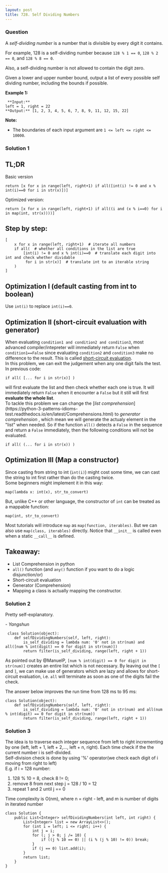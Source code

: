 ```yaml
---
layout: post
title: 728. Self Dividing Numbers
---
```

### Question
A _self-dividing number_ is a number that is divisible by every digit it
contains.

For example, 128 is a self-dividing number because `128 % 1 == 0`, `128 % 2 ==
0`, and `128 % 8 == 0`.

Also, a self-dividing number is not allowed to contain the digit zero.

Given a lower and upper number bound, output a list of every possible self
dividing number, including the bounds if possible.

 **Example 1:**  

    
    
     **Input:** 
    left = 1, right = 22
    **Output:** [1, 2, 3, 4, 5, 6, 7, 8, 9, 11, 12, 15, 22]
    

**Note:**

* The boundaries of each input argument are `1 <= left <= right <= 10000`.

### Solution 1
## TL;DR

Basic version

    
    
    return [x for x in range(left, right+1) if all([int(i) != 0 and x % int(i)==0 for i in str(x)])]
    

Optimized version:

    
    
    return [x for x in range(left, right+1) if all((i and (x % i==0) for i in map(int, str(x))))]
    

## Step by step:

    
    
    [
        x for x in range(left, right+1)  # iterate all numbers
        if all(  # whether all conditions in the list are true
            [int(i) != 0 and x % int(i)==0  # translate each digit into int and check whether dividable
             for i in str(x)]  # translate int to an iterable string
        )
    ]
    

## Optimization I (default casting from int to boolean)

Use `int(i)` to replace `int(i)==0`.

## Optimization II (short-circuit evaluation with generator)

When evaluating `condition1 and condition2 and condition3`, most advanced
compiler/intepreter will immediately return `False` when `condition1==False`
since evaluating `condition2` and `condition3` make no difference to the
result. This is called [short-circuit
evaluation](https://en.wikipedia.org/wiki/Short-circuit_evaluation).  
In this problem, we can exit the judgement when any one digit fails the test.
In previous code:

    
    
    if all( [... for i in str(x)] )
    

will first evaluate the list and then check whether each one is true. It will
immediately return `False` when it encounter a `False` but it still will first
**evaluate the whole list**.  
To tackle this problem we can change the [_list
comprehension_](https://python-3-patterns-idioms-
test.readthedocs.io/en/latest/Comprehensions.html) to _generator
comprehension_ , which mean we will generate the actualy element in the "list"
when needed. So if the function `all()` detects a `False` in the sequence and
return a `False` immediately, then the following conditions will not be
evaluated.

    
    
    if all( (... for i in str(x)) )
    

## Optimization III (Map a constructor)

Since casting from string to int (`int(i)`) might cost some time, we can cast
the string to int first rather than do the casting twice.  
Some beginners might implement it in this way:

    
    
    map(lambda x: int(x), str_to_convert)
    

But, unlike C++ or other language, the constructor of `int` can be treated as
a mappable function:

    
    
    map(int, str_to_convert)
    

Most tutorials will introduce `map` as `map(function, iterables)`. But we can
also use `map(class, iterables)` directly. Notice that `__init__` is called
even when a static `__call__` is defined.

## Takeaway:

  * List Comprehension in python
  * `all()` function (and `any()` function if you want to do a logic disjunction/or)
  * Short-circuit evaluation
  * Generator (Comprehension)
  * Mapping a class is actually mapping the constructor.


### Solution 2
Pretty self-explanatory.

 _\- Yangshun_

    
    
     class Solution(object):
        def selfDividingNumbers(self, left, right):
            is_self_dividing = lambda num: '0' not in str(num) and all([num % int(digit) == 0 for digit in str(num)])
            return filter(is_self_dividing, range(left, right + 1))
    

As pointed out by @ManuelP, `[num % int(digit) == 0 for digit in str(num)]`
creates an entire list which is not necessary. By leaving out the `[` and `]`,
we can make use of generators which are lazy and allows for short-circuit
evaluation, i.e. `all` will terminate as soon as one of the digits fail the
check.

The answer below improves the run time from 128 ms to 95 ms:

    
    
    class Solution(object):
        def selfDividingNumbers(self, left, right):
            is_self_dividing = lambda num: '0' not in str(num) and all(num % int(digit) == 0 for digit in str(num))
            return filter(is_self_dividing, range(left, right + 1))
    


### Solution 3
The idea is to traverse each integer sequence from left to right incrementing
by one (left, left + 1, left + 2,..., left + n, right). Each time check if the
the current number i is self-divided.  
Self-division check is done by using '%' operator(we check each digit of i
moving from right to left)  
E.g. if i = 128 number:

  1. 128 % 10 = 8, check 8 != 0;
  2. remove 8 from next step j = 128 / 10 = 12
  3. repeat 1 and 2 until j == 0

Time complexity is O(nm), where n = right - left, and m is number of digits in
iterated number

    
    
    class Solution {
        public List<Integer> selfDividingNumbers(int left, int right) {
            List<Integer> list = new ArrayList<>();
            for (int i = left; i <= right; i++) {
                int j = i;
                for (; j > 0; j /= 10) {
                    if ((j % 10 == 0) || (i % (j % 10) != 0)) break;
                }
                if (j == 0) list.add(i); 
            }
            return list;
        }
    }
    



